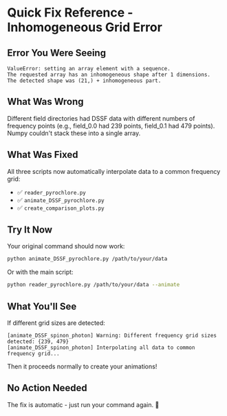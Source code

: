 # Quick Fix Reference - Inhomogeneous Grid Error

## Error You Were Seeing
```
ValueError: setting an array element with a sequence. 
The requested array has an inhomogeneous shape after 1 dimensions. 
The detected shape was (21,) + inhomogeneous part.
```

## What Was Wrong
Different field directories had DSSF data with different numbers of frequency points (e.g., field_0.0 had 239 points, field_0.1 had 479 points). Numpy couldn't stack these into a single array.

## What Was Fixed
All three scripts now automatically interpolate data to a common frequency grid:
- ✅ `reader_pyrochlore.py` 
- ✅ `animate_DSSF_pyrochlore.py`
- ✅ `create_comparison_plots.py`

## Try It Now
Your original command should now work:

```bash
python animate_DSSF_pyrochlore.py /path/to/your/data
```

Or with the main script:

```bash
python reader_pyrochlore.py /path/to/your/data --animate
```

## What You'll See
If different grid sizes are detected:
```
[animate_DSSF_spinon_photon] Warning: Different frequency grid sizes detected: {239, 479}
[animate_DSSF_spinon_photon] Interpolating all data to common frequency grid...
```

Then it proceeds normally to create your animations!

## No Action Needed
The fix is automatic - just run your command again. 🚀
